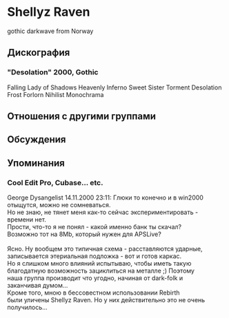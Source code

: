 # Shellyz Raven

gothic darkwave from Norway

## Дискография

### "Desolation" 2000, Gothic

Falling 
Lady of Shadows 
Heavenly Inferno 
Sweet Sister Torment 
Desolation 
Frost 
Forlorn 
Nihilist 
Monochrama 


## Отношения с другими группами


## Обсуждения


## Упоминания

### Cool Edit Pro, Cubase... etc.

George Dysangelist 14.11.2000 23:11:
Глюки то конечно и в win2000 отыщутся, можно не сомневаться.<BR>Но не знаю, не тянет меня как-то сейчас экспериментировать -<BR>времени нет.<BR>Прости, что-то я не понял - какой именно банк ты скачал?<BR>Возможно тот на 8Mb, который нужен для APSLive?<BR><BR>Ясно. Ну вообщем это типичная схема - расставляются ударные,<BR>записывается этериальная подложка - вот и готов каркас.<BR>Но я слишком много влияний испытываю, чтобы иметь такую<BR>благодатную возможность зациклиться на металле ;) Поэтому<BR>наша группа производит что угодно, начиная от dark-folk и<BR>заканчивая думом...<BR>Кроме того, мною в бессовестном использовании Rebirth <BR>были уличены Shellyz Raven. Но у них действительно это не очень<BR>получилось...


